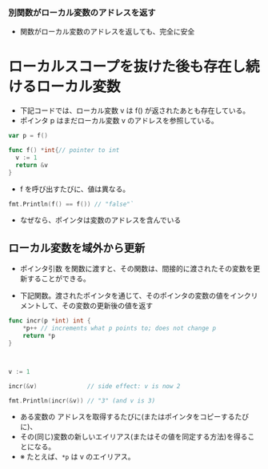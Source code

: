 ### 別関数がローカル変数のアドレスを返す
* 関数がローカル変数のアドレスを返しても、完全に安全








# ローカルスコープを抜けた後も存在し続けるローカル変数
* 下記コードでは、ローカル変数 v は f() が返されたあとも存在している。
* ポインタ p はまだローカル変数 v のアドレスを参照している。

```go
var p = f()

func f() *int{// pointer to int
  v := 1
  return &v
}
```






* f を呼び出すたびに、値は異なる。

```go
fmt.Println(f() == f()) // "false"`
```
* なぜなら、ポインタは変数のアドレスを含んでいる












## ローカル変数を域外から更新
* ポインタ引数 を関数に渡すと、その関数は、間接的に渡されたその変数を更新することができる。

* 下記関数。渡されたポインタを通じて、そのポインタの変数の値をインクリメントして、その変数の更新後の値を返す




```go
func incr(p *int) int {
    *p++ // increments what p points to; does not change p
    return *p
}



v := 1

incr(&v)              // side effect: v is now 2

fmt.Println(incr(&v)) // "3" (and v is 3)
```

* ある変数の アドレスを取得するたびに(またはポインタをコピーするたびに)、
* その(同じ)変数の新しいエイリアス(またはその値を同定する方法)を得ることになる。
* ※ たとえば、`*p` は v のエイリアス。

